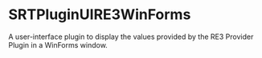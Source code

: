 # SRTPluginUIRE3WinForms
A user-interface plugin to display the values provided by the RE3 Provider Plugin in a WinForms window.
